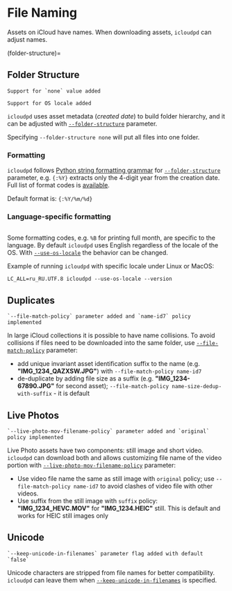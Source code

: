 # File Naming

Assets on iCloud have names. When downloading assets, `icloudpd` can adjust names.

(folder-structure)=
## Folder Structure

```{versionchanged} 1.7.0
Support for `none` value added
```
```{versionchanged} 1.22.0
Support for OS locale added
```

`icloudpd` uses asset metadata (_created date_) to build folder hierarchy, and it can be adjusted with [`--folder-structure`](folder-structure-parameter) parameter.

Specifying `--folder-structure none` will put all files into one folder.

### Formatting

`icloudpd` follows [Python string formatting grammar](https://docs.python.org/3/library/string.html#formatstrings) for [`--folder-structure`](folder-structure-parameter) parameter, e.g. `{:%Y}` extracts only the 4-digit year from the creation date. Full list of format codes is [available](https://docs.python.org/3/library/datetime.html#strftime-and-strptime-format-codes).

Default format is: `{:%Y/%m/%d}`

### Language-specific formatting

```{versionadded} 1.22.0
```

Some formatting codes, e.g. `%B` for printing full month, are specific to the language. By default `icloudpd` uses English regardless of the locale of the OS. With [`--use-os-locale`](use-os-locale-parameter) the behavior can be changed.

Example of running `icloudpd` with  specific locale under Linux or MacOS:

```shell
LC_ALL=ru_RU.UTF.8 icloudpd --use-os-locale --version
```

## Duplicates

```{versionchanged} 1.20.0
`--file-match-policy` parameter added and `name-id7` policy implemented
```

In large iCloud collections it is possible to have name collisions. To avoid collisions if files need to be downloaded into the same folder, use [`--file-match-policy`](file-match-policy-parameter) parameter:
- add unique invariant asset identification suffix to the name (e.g. **"IMG_1234_QAZXSW.JPG"**) with `--file-match-policy name-id7`
- de-duplicate by adding file size as a suffix (e.g. **"IMG_1234-67890.JPG"** for second asset); `--file-match-policy name-size-dedup-with-suffix` - it is default

## Live Photos

```{versionchanged} 1.18.0
`--live-photo-mov-filename-policy` parameter added and `original` policy implemented
```

Live Photo assets have two components: still image and short video. `icloudpd` can download both and allows customizing file name of the video portion with [`--live-photo-mov-filename-policy`](live-photo-mov-filename-policy-parameter) parameter:

- Use video file name the same as still image with `original` policy; use `--file-match-policy name-id7` to avoid clashes of video file with other videos.
- Use suffix from the still image with `suffix` policy: **"IMG_1234_HEVC.MOV"** for **"IMG_1234.HEIC"** still. This is default and works for HEIC still images only

## Unicode

```{versionchanged} 1.18.0
`--keep-unicode-in-filenames` parameter flag added with default `false` 
```

Unicode characters are stripped from file names for better compatibility. `icloudpd` can leave them when [`--keep-unicode-in-filenames`](keep-unicode-in-filenames-parameter) is specified.
